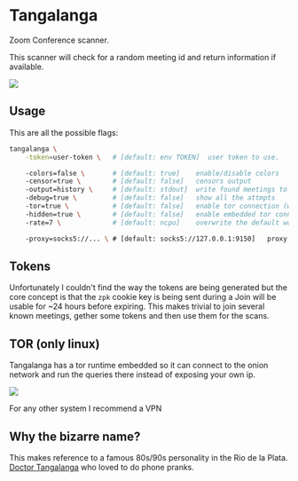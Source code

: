 # Tangalanga

Zoom Conference scanner.

This scanner will check for a random meeting id and return information if available.

![](http://share.elcuervo.net/screenshot_2020-05-29_213922.png)

## Usage

This are all the possible flags:

```bash
tangalanga \
    -token=user-token \   # [default: env TOKEN]  user token to use.

    -colors=false \       # [default: true]    enable/disable colors
    -censor=true \        # [default: false]   censors output
    -output=history \     # [default: stdout]  write found meetings to file
    -debug=true \         # [default: false]   show all the attmpts
    -tor=true \           # [default: false]   enable tor connection (will use default socks proxy)
    -hidden=true \        # [default: false]   enable embedded tor connection (only linux)
    -rate=7 \             # [default: ncpu]    overwrite the default worker pool

    -proxy=socks5://... \ # [default: socks5://127.0.0.1:9150]   proxy url to use
```

## Tokens

Unfortunately I couldn't find the way the tokens are being generated but the core concept is that
the `zpk` cookie key is being sent during a Join will be usable for ~24 hours before expiring. This
makes trivial to join several known meetings, gether some tokens and then use them for the scans.

## TOR (only linux)

Tangalanga has a tor runtime embedded so it can connect to the onion network and run the queries
there instead of exposing your own ip.

![](http://share.elcuervo.net/tangalanga-find-tor-01.png)

For any other system I recommend a VPN

## Why the bizarre name?

This makes reference to a famous 80s/90s personality in the Rio de la Plata. [Doctor Tangalanga](https://en.wikipedia.org/wiki/Dr._Tangalanga)
who loved to do phone pranks.
